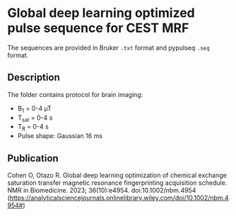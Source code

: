 # Global deep learning optimized pulse sequence for CEST MRF
The sequences are provided in Bruker `.txt` format and pypulseq `.seq` format.

## Description
The folder contains protocol for brain imaging: 
- B<sub>1</sub> = 0-4 µT
- T<sub>sat</sub> = 0-4 s
- T<sub>R</sub> = 0-4 s 
- Pulse shape: Gaussian 16 ms

## Publication
Cohen O, Otazo R. Global deep learning optimization of chemical exchange saturation transfer magnetic resonance fingerprinting acquisition schedule. NMR in Biomedicine. 2023; 36(10):e4954. doi:10.1002/nbm.4954
(https://analyticalsciencejournals.onlinelibrary.wiley.com/doi/10.1002/nbm.4954#)